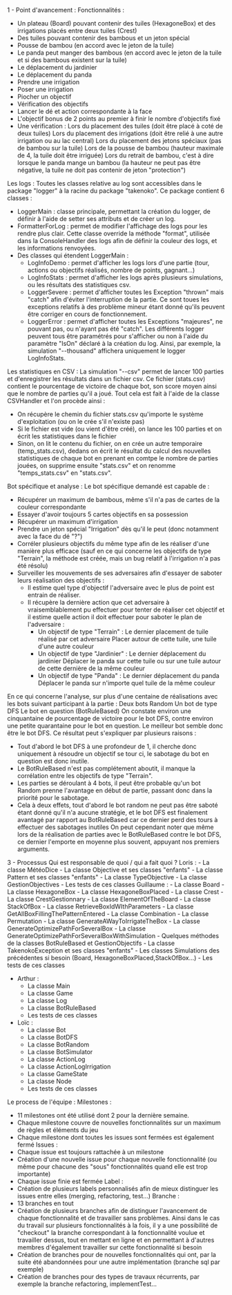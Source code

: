 1 - Point d'avancement :
Fonctionnalités : 
- Un plateau (Board) pouvant contenir des tuiles (HexagoneBox) et des irrigations placés entre deux tuiles (Crest)
- Des tuiles pouvant contenir des bambous et un jeton spécial
- Pousse de bambou (en accord avec le jeton de la tuile)
- Le panda peut manger des bambous (en accord avec le jeton de la tuile et si des bambous existent sur la tuile)
- Le déplacement du jardinier
- Le déplacement du panda
- Prendre une irrigation
- Poser une irrigation
- Piocher un objectif
- Vérification des objectifs
- Lancer le dé et action correspondante à la face
- L'objectif bonus de 2 points au premier à finir le nombre d'objectifs fixé
- Une vérification :
	Lors du placement des tuiles (doit être placé à coté de deux tuiles)
	Lors du placement des irrigations (doit être relié à une autre irrigation ou au lac central)
	Lors du placement des jetons spéciaux (pas de bambou sur la tuile)
	Lors de la pousse de bambou (hauteur maximale de 4, la tuile doit être irriguée)
	Lors du retrait de bambou, c'est à dire lorsque le panda mange un bambou (la hauteur ne peut pas être négative, la tuile ne doit pas contenir de jeton "protection")

Les logs : 
Toutes les classes relative au log sont accessibles dans le package "logger" à la racine du package "takenoko".
Ce package contient 6 classes : 
  - LoggerMain : classe principale, permettant la création du logger, de définir à l'aide de setter ses attributs et de créer un log.
  - FormatterForLog : permet de modifier l'affichage des logs pour les rendre plus clair. Cette classe override la méthode "format", utilisée dans la ConsoleHandler des logs afin de définir la couleur des logs, et les informations renvoyées.
  - Des classes qui étendent LoggerMain : 
    - LogInfoDemo : permet d'afficher les logs lors d'une partie (tour, actions ou objectifs réalisés, nombre de points, gagnant...)
    - LogInfoStats : permet d'afficher les logs après plusieurs simulations, ou les résultats des statistiques csv.
    - LoggerSevere : permet d'afficher toutes les Exception "thrown" mais "catch" afin d'éviter l'interruption de la partie. Ce sont toues les exceptions relatifs à des problème mineur étant donné qu'ils peuvent être corriger en cours de fonctionnement.
    - LoggerError : permet d'afficher toutes les Exceptions "majeures", ne pouvant pas, ou n'ayant pas été "catch".
Les différents logger peuvent tous être paramétrés pour s'afficher ou non à l'aide du paramètre "IsOn" déclaré à la création du log.
Ainsi, par exemple, la simulation "--thousand" affichera uniquement le logger LogInfoStats.

Les statistiques en CSV :
La simulation "--csv" permet de lancer 100 parties et d'enregistrer les résultats dans un fichier csv. Ce fichier (stats.csv) contient le pourcentage de victoire de chaque bot, son score moyen ainsi que le nombre de parties qu'il a joué.
Tout cela est fait à l'aide de la classe CSVHandler et l'on procède ainsi :
  - On récupère le chemin du fichier stats.csv qu'importe le système d'exploitation (ou on le crée s'il n'existe pas)
  - Si le fichier est vide (ou vient d'être créé), on lance les 100 parties et on écrit les statistiques dans le fichier
  - Sinon, on lit le contenu du fichier, on en crée un autre temporaire (temp_stats.csv), dedans on écrit le résultat du calcul des nouvelles statistiques de chaque bot en prenant en comtpe le nombre de parties jouées, on supprime ensuite "stats.csv" et on renomme "temps_stats.csv" en "stats.csv".

Bot spécifique et analyse :
Le bot spécifique demandé est capable de :
  - Récupérer un maximum de bambous, même s'il n'a pas de cartes de la couleur correspondante
  - Essayer d'avoir toujours 5 cartes objectifs en sa possession
  - Récupérer un maximum d'irrigation
  - Prendre un jeton spécial "Irrigation" dès qu'il le peut (donc notamment avec la face du dé "?")
  - Corréler plusieurs objectifs du même type afin de les réaliser d'une manière plus efficace (sauf en ce qui concerne les objectifs de type "Terrain", la méthode est créée, mais un bug relatif à l'irrigation n'a pas été résolu)
  - Surveiller les mouvements de ses adversaires afin d'essayer de saboter leurs réalisation des objectifs :
    - Il estime quel type d'objectif l'adversaire avec le plus de point est entrain de réaliser.
    - Il récupère la dernière action que cet adversaire à vraisemblablement pu effectuer pour tenter de réaliser cet objectif et il estime quelle action il doit effectuer pour saboter le plan de l'adversaire :
      - Un objectif de type "Terrain" : 
          Le dernier placement de tuile réalisé par cet adversaire
          Placer autour de cette tuile, une tuile d'une autre couleur
      - Un objectif de type "Jardinier" : 
          Le dernier déplacement du jardinier
          Déplacer le panda sur cette tuile ou sur une tuile autour de cette dernière de la même couleur
      - Un objectif de type "Panda" : 
          Le dernier déplacement du panda
          Déplacer le panda sur n'importe quel tuile de la même couleur

En ce qui concerne l'analyse, sur plus d'une centaine de réalisations avec les bots suivant participant à la partie :
  Deux bots Random
  Un bot de type DFS
  Le bot en question (BotRuleBased)
On constate environ une cinquantaine de pourcentage de victoire pour le bot DFS, contre environ une petite quarantaine pour le bot en question.
Le meilleur bot semble donc être le bot DFS.
Ce résultat peut s'expliquer par plusieurs raisons :
  - Tout d'abord le bot DFS à une profondeur de 1, il cherche donc uniquement à résoudre un objectif se tour ci, le sabotage du bot en question est donc inutile.
  - Le BotRuleBased n'est pas complétement aboutit, il manque la corrélation entre les objectifs de type "Terrain".
  - Les parties se déroulant à 4 bots, il peut être probable qu'un bot Random prenne l'avantage en début de partie, passant donc dans la priorité pour le sabotage.
  - Cela à deux effets, tout d'abord le bot random ne peut pas être saboté étant donné qu'il n'a aucune stratégie, et le bot DFS est finalement avantagé par rapport au BotRuleBased car ce dernier perd des tours à effectuer des sabotages inutiles
On peut cependant noter que même lors de la réalisation de parties avec le BotRuleBased contre le bot DFS, ce dernier l'emporte en moyenne plus souvent, appuyant nos premiers arguments.
  
  
3 - Processus
Qui est responsable de quoi / qui a fait quoi ?
Loris :
    - La classe MétéoDice
    - La classe Objective et ses classes "enfants" 
    - La classe Pattern et ses classes "enfants"
    - La classe TypeObjective
    - La classe GestionObjectives
    - Les tests de ces classes
Guillaume :
    - La classe Board
    - La classe HexagoneBox
    - La classe HexagoneBoxPlaced
    - La classe Crest
    - La classe CrestGestionnary
    - La classe ElementOfTheBoard
    - La classe StackOfBox
    - La classe RetrieveBoxIdWIthParameters
    - La classe GetAllBoxFillingThePatternEntered
    - La classe Combination
    - La classe Permutation
    - La classe GenerateAWayToIrrigateTheBox
    - La classe GenerateOptimizePathForSeveralBox
    - La classe GenerateOptimizePathForSeveralBoxWithSimulation
    - Quelques méthodes de la classes BotRuleBased et GestionObjectifs
    - La classe TakenokoException et ses classes "enfants"
    - Les classes Simulations des précédentes si besoin (Board, HexagoneBoxPlaced,StackOfBox...)
    - Les tests de ces classes
- Arthur :
    - La classe Main
    - La classe Game
    - La classe Log
    - La classe BotRuleBased
    - Les tests de ces classes
- Loïc :
   - La classe Bot
   - La classe BotDFS
   - La classe BotRandom
   - La classe BotSimulator
   - La classe ActionLog
   - La classe ActionLogIrrigation
   - La classe GameState
   - La classe Node
   - Les tests de ces classes

Le process de l'équipe :
Milestones : 
   - 11 milestones ont été utilisé dont 2 pour la dernière semaine.
   - Chaque milestone couvre de nouvelles fonctionnalités sur un maximum de règles et éléments du jeu
   - Chaque milestone dont toutes les issues sont fermées est également fermé
Issues : 
   - Chaque issue est toujours rattachée à un milestone
   - Création d'une nouvelle issue pour chaque nouvelle fonctionnalité (ou même pour chacune des "sous" fonctionnalités quand elle est trop importante)
   - Chaque issue finie est fermée
Label :
   - Création de plusieurs labels personnalisés afin de mieux distinguer les issues entre elles (merging, refactoring, test...)
Branche : 
   - 13 branches en tout
   - Création de plusieurs branches afin de distinguer l'avancement de chaque fonctionnalité et de travailler sans problèmes. 
     Ainsi dans le cas du travail sur plusieurs fonctionnalités à la fois, il y a une possibilité de "checkout" la branche correspondant à la fonctionnalité voulue et travailler dessus, 
     tout en mettant en ligne et en permettant à d'autres membres d'également travailler sur cette fonctionnalité si besoin
   - Création de branches pour de nouvelles fonctionnalités qui ont, par la suite été abandonnées pour une autre implémentation (branche sql par exemple)
   - Création de branches pour des types de travaux récurrents, par exemple la branche refactoring, implementTest...
